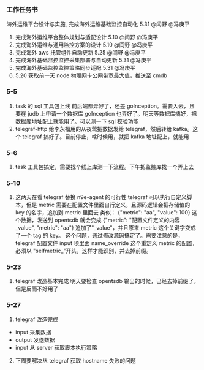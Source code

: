 ### 工作任务书

海外运维平台设计与实施, 完成海外运维基础监控自动化 5.31 @闫野 @冯庚平

1. 完成海外运维平台整体规划与适配设计 5.10 @闫野 @冯庚平
2. 完成海外运维与通用监控方案的设计 5.10 @闫野 @冯庚平
3. 完成海外 aws 托管组件自动更新 5.25 @闫野 @冯庚平
4. 完成海外基础监控监控采集部署与自动更新 5.31 @冯庚平
5. 完成海外基础监控监控策略同步适配 5.31 @冯庚平
6. 5.20 获取前一天 node 物理网卡公网带宽最大值，推送至 cmdb

### 5-5

1. task 的 sql 工具包上线
   前后端都弄好了，还差 goInception。需要入云，且要在 judb 上申请一个数据库
   goInception 也弄好了。明天等数据库搞好，把数据库地址配上就能用了。可以测一下 sql 校验功能
2. telegraf-http
   给李永福用的从夜莺把数据发给 telegraf，然后转给 kafka。这个 telegraf 搞好了。目前停止，啥时候用，就把 kafka 地址配上，就能用

### 5-6

1. task 工具包搞定，需要找个线上库测一下流程。下午把监控库找一个弄上去

### 5-10

1. 这两天在看 telegraf 替换 n9e-agent 的可行性
   telegraf 可以执行自定义脚本，但是 metric 需要在配置文件里面自行定义，且源码逻辑会把存储值的 key 的名字，追加到 metric 里面去
   类似：
   {"metric": "aa", "value": 100}
   这个数据，发送到 opentsdb 就会变成
   {"metric": "配置文件定义的内容\_value", "metric": "aa"}
   追加了"\_value"，并且原来 metric 这个关键字变成了一个 tag 的 key。
   这个问题，通过修改源码搞定了。需要注意的是，telegraf 配置文件 input 项里面 name_override 这个重定义 metric 的配置，必须以 "selfmetric\_"开头，这样才能识别，并去掉前缀。

### 5-23

1. telegraf 改造基本完成
   明天要检查 opentsdb 输出的时候，已经去掉前缀了，但是反而不好用了

### 5-27

1. telegraf 改造完成

- input 采集数据
- output 发送数据
- input 从 server 获取脚本执行策略

2. 下周要解决从 telegraf 获取 hostname 失败的问题

